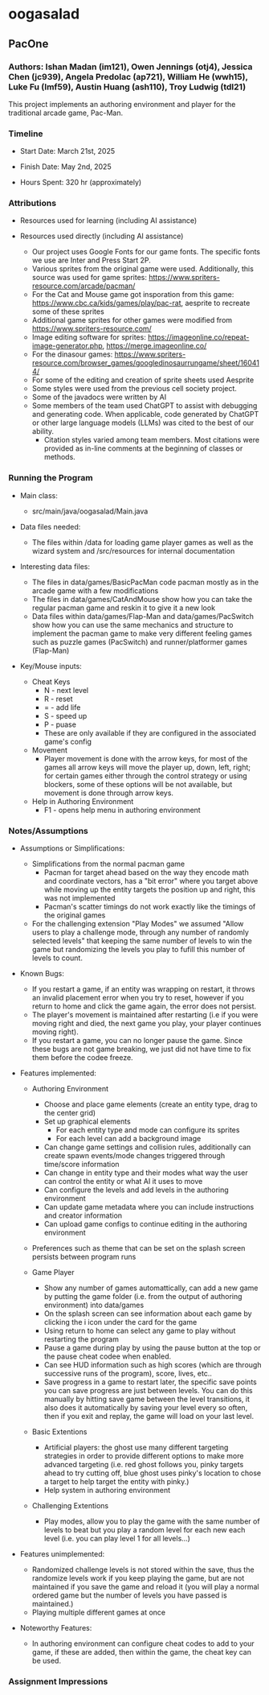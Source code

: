 # oogasalad

## PacOne

### Authors: Ishan Madan (im121), Owen Jennings (otj4), Jessica Chen (jc939), Angela Predolac (ap721), William He (wwh15), Luke Fu (lmf59), Austin Huang (ash110), Troy Ludwig (tdl21)

This project implements an authoring environment and player for the traditional arcade game,
Pac-Man.

### Timeline

* Start Date: March 21st, 2025

* Finish Date: May 2nd, 2025

* Hours Spent: 320 hr (approximately)

### Attributions

* Resources used for learning (including AI assistance)

* Resources used directly (including AI assistance)
    * Our project uses Google Fonts for our game fonts. The specific fonts we use are Inter and
      Press Start 2P.
    * Various sprites from the original game were used. Additionally, this source was used for game
      sprites: https://www.spriters-resource.com/arcade/pacman/
    * For the Cat and Mouse game got insporation from this
      game: https://www.cbc.ca/kids/games/play/pac-rat, aesprite to recreate some of these sprites
    * Additional game sprites for other games were modified from https://www.spriters-resource.com/
    * Image editing software for
      sprites: https://imageonline.co/repeat-image-generator.php, https://merge.imageonline.co/
    * For the dinasour games: https://www.spriters-resource.com/browser_games/googledinosaurrungame/sheet/160414/
    * For some of the editing and creation of sprite sheets used Aesprite
    * Some styles were used from the previous cell society project.
    * Some of the javadocs were written by AI
    * Some members of the team used ChatGPT to assist with debugging and generating code. When applicable, code generated by ChatGPT or other large language models (LLMs) was cited to the best of our ability.
      * Citation styles varied among team members. Most citations were provided as in-line comments at the beginning of classes or methods.

### Running the Program

* Main class:
  * src/main/java/oogasalad/Main.java

* Data files needed:
  * The files within /data for loading game player games as well as the wizard system and /src/resources for internal documentation

* Interesting data files:
  * The files in data/games/BasicPacMan code pacman mostly as in the arcade game with a few modifications
  * The files in data/games/CatAndMouse show how you can take the regular pacman game and reskin it to give it a new look
  * Data files within data/games/Flap-Man and data/games/PacSwitch show how you can use the same mechanics and structure to implement the pacman game to make very different feeling games such as puzzle games (PacSwitch) and runner/platformer games (Flap-Man)

* Key/Mouse inputs:
  * Cheat Keys
    * N - next level
    * R - reset
    * = - add life
    * S - speed up
    * P - puase
    * These are only available if they are configured in the associated game's config
  * Movement
    - Player movement is done with the arrow keys, for most of the games all arrow keys will move the player up, down, left, right; for certain games either through the control strategy or using blockers, some of these options will be not available, but movement is done through arrow keys.
  * Help in Authoring Environment
    - F1 - opens help menu in authoring environment

### Notes/Assumptions

* Assumptions or Simplifications:
  * Simplifications from the normal pacman game
    * Pacman for target ahead based on the way they encode math and coordinate vectors, has a "bit error" where you target above while moving up the entity targets the position up and right, this was not implemented
    * Pacman's scatter timings do not work exactly like the timings of the original games
  * For the challenging extension "Play Modes" we assumed "Allow users to play a challenge mode, through any number of randomly selected levels" that keeping the same number of levels to win the game but randomizing the levels you play to fufill this number of levels to count.

* Known Bugs:
  * If you restart a game, if an entity was wrapping on restart, it throws an invalid placement error when you try to reset, however if you return to home and click the game again, the error does not persist.
  * The player's movement is maintained after restarting (i.e if you were moving right and died, the next game you play, your player continues moving right).
  * If you restart a game, you can no longer pause the game.
  Since these bugs are not game breaking, we just did not have time to fix them before the codee freeze.

* Features implemented:
  * Authoring Environment
    * Choose and place game elements (create an entity type, drag to the center grid)
    * Set up graphical elements
      * For each entity type and mode can configure its sprites
      * For each level can add a background image
    * Can change game settings and collision rules, additionally can create spawn events/mode changes triggered through time/score information
    * Can change in entity type and their modes what way the user can control the entity or what AI it uses to move
    * Can configure the levels and add levels in the authoring environment
    * Can update game metadata where you can include instructions and creator information
    * Can upload game configs to continue editing in the authoring environment

  * Preferences such as theme that can be set on the splash screen persists between program runs

  * Game Player
    * Show any number of games automattically, can add a new game by putting the game folder (i.e. from the output of authoring environment) into data/games
    * On the splash screen can see information about each game by clicking the i icon under the card for the game
    * Using return to home can select any game to play without restarting the program
    * Pause a game during play by using the pause button at the top or the pause cheat codee when enabled.
    * Can see HUD information such as high scores (which are through successive runs of the program), score, lives, etc..
    * Save progress in a game to restart later, the specific save points you can save progress are just between levels. You can do this manually by hitting save game between the level transitions, it also does it automatically by saving your level every so often, then if you exit and replay, the game will load on your last level.

  * Basic Extentions
    * Artificial players: the ghost use many different targeting strategies in order to provide different options to make more advanced targeting (i.e. red ghost follows you, pinky targets ahead to try cutting off, blue ghost uses pinky's location to chose a target to help target the entity with pinky.)
    * Help system in authoring environment

  * Challenging Extentions
    * Play modes, allow you to play the game with the same number of levels to beat but you play a random level for each new each level (i.e. you can play level 1 for all levels...)

* Features unimplemented:
  * Randomized challenge levels is not stored within the save, thus the randomize levels work if you keep playing the game, but are not maintained if you save the game and reload it (you will play a normal ordered game but the number of levels you have passed is maintained.)
  * Playing multiple different games at once

* Noteworthy Features:
  * In authoring environment can configure cheat codes to add to your game, if these are added, then within the game, the cheat key can be used.

### Assignment Impressions



